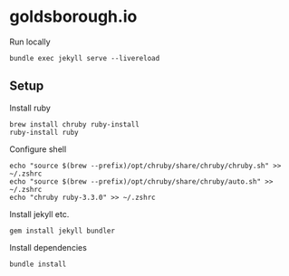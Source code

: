 # goldsborough.io

Run locally

```
bundle exec jekyll serve --livereload
```

## Setup

Install ruby

```
brew install chruby ruby-install
ruby-install ruby
```

Configure shell

```
echo "source $(brew --prefix)/opt/chruby/share/chruby/chruby.sh" >> ~/.zshrc
echo "source $(brew --prefix)/opt/chruby/share/chruby/auto.sh" >> ~/.zshrc
echo "chruby ruby-3.3.0" >> ~/.zshrc
```

Install jekyll etc.

```
gem install jekyll bundler
```

Install dependencies

```
bundle install
```